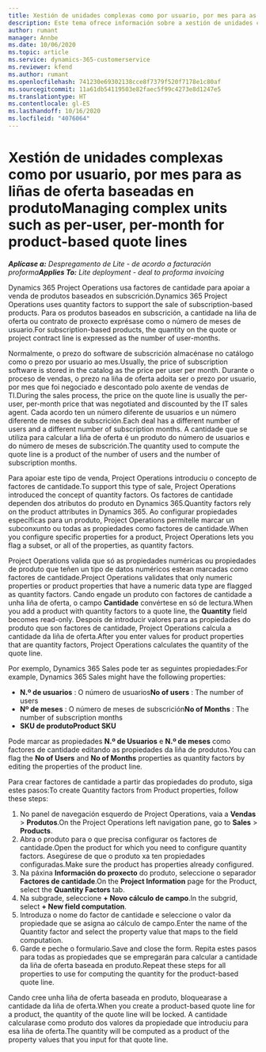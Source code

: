 ```yaml
---
title: Xestión de unidades complexas como por usuario, por mes para as liñas de oferta baseadas en produto
description: Este tema ofrece información sobre a xestión de unidades complexas para liñas de oferta baseadas en produto.
author: rumant
manager: Annbe
ms.date: 10/06/2020
ms.topic: article
ms.service: dynamics-365-customerservice
ms.reviewer: kfend
ms.author: rumant
ms.openlocfilehash: 741230e69302138cce8f7379f520f7178e1c80af
ms.sourcegitcommit: 11a61db54119503e82faec5f99c4273e8d1247e5
ms.translationtype: HT
ms.contentlocale: gl-ES
ms.lasthandoff: 10/16/2020
ms.locfileid: "4076064"
---
```

# <a name="managing-complex-units-such-as-per-user-per-month-for-product-based-quote-lines"></a><span data-ttu-id="e5747-103">Xestión de unidades complexas como por usuario, por mes para as liñas de oferta baseadas en produto</span><span class="sxs-lookup"><span data-stu-id="e5747-103">Managing complex units such as per-user, per-month for product-based quote lines</span></span>

<span data-ttu-id="e5747-104">_**Aplícase a:** Despregamento de Lite - de acordo a facturación proforma_</span><span class="sxs-lookup"><span data-stu-id="e5747-104">_**Applies To:** Lite deployment - deal to proforma invoicing_</span></span>

<span data-ttu-id="e5747-105">Dynamics 365 Project Operations usa factores de cantidade para apoiar a venda de produtos baseados en subscrición.</span><span class="sxs-lookup"><span data-stu-id="e5747-105">Dynamics 365 Project Operations uses quantity factors to support the sale of subscription-based products.</span></span> <span data-ttu-id="e5747-106">Para os produtos baseados en subscrición, a cantidade na liña de oferta ou contrato de proxecto exprésase como o número de meses de usuario.</span><span class="sxs-lookup"><span data-stu-id="e5747-106">For subscription-based products, the quantity on the quote or project contract line is expressed as the number of user-months.</span></span>

<span data-ttu-id="e5747-107">Normalmente, o prezo do software de subscrición almacénase no catálogo como o prezo por usuario ao mes.</span><span class="sxs-lookup"><span data-stu-id="e5747-107">Usually, the price of subscription software is stored in the catalog as the price per user per month.</span></span> <span data-ttu-id="e5747-108">Durante o proceso de vendas, o prezo na liña de oferta adoita ser o prezo por usuario, por mes que foi negociado e descontado polo axente de vendas de TI.</span><span class="sxs-lookup"><span data-stu-id="e5747-108">During the sales process, the price on the quote line is usually the per-user, per-month price that was negotiated and discounted by the IT sales agent.</span></span> <span data-ttu-id="e5747-109">Cada acordo ten un número diferente de usuarios e un número diferente de meses de subscrición.</span><span class="sxs-lookup"><span data-stu-id="e5747-109">Each deal has a different number of users and a different number of subscription months.</span></span> <span data-ttu-id="e5747-110">A cantidade que se utiliza para calcular a liña de oferta é un produto do número de usuarios e do número de meses de subscrición.</span><span class="sxs-lookup"><span data-stu-id="e5747-110">The quantity used to compute the quote line is a product of the number of users and the number of subscription months.</span></span>

<span data-ttu-id="e5747-111">Para apoiar este tipo de venda, Project Operations introduciu o concepto de factores de cantidade.</span><span class="sxs-lookup"><span data-stu-id="e5747-111">To support this type of sale, Project Operations introduced the concept of quantity factors.</span></span> <span data-ttu-id="e5747-112">Os factores de cantidade dependen dos atributos do produto en Dynamics 365.</span><span class="sxs-lookup"><span data-stu-id="e5747-112">Quantity factors rely on the product attributes in Dynamics 365.</span></span> <span data-ttu-id="e5747-113">Ao configurar propiedades específicas para un produto, Project Operations permítelle marcar un subconxunto ou todas as propiedades como factores de cantidade.</span><span class="sxs-lookup"><span data-stu-id="e5747-113">When you configure specific properties for a product, Project Operations lets you flag a subset, or all of the properties, as quantity factors.</span></span>

<span data-ttu-id="e5747-114">Project Operations valida que só as propiedades numéricas ou propiedades de produto que teñen un tipo de datos numéricos estean marcadas como factores de cantidade.</span><span class="sxs-lookup"><span data-stu-id="e5747-114">Project Operations validates that only numeric properties or product properties that have a numeric data type are flagged as quantity factors.</span></span> <span data-ttu-id="e5747-115">Cando engade un produto con factores de cantidade a unha liña de oferta, o campo **Cantidade** convértese en só de lectura.</span><span class="sxs-lookup"><span data-stu-id="e5747-115">When you add a product with quantity factors to a quote line, the **Quantity** field becomes read-only.</span></span> <span data-ttu-id="e5747-116">Despois de introducir valores para as propiedades do produto que son factores de cantidade, Project Operations calcula a cantidade da liña de oferta.</span><span class="sxs-lookup"><span data-stu-id="e5747-116">After you enter values for product properties that are quantity factors, Project Operations calculates the quantity of the quote line.</span></span>

<span data-ttu-id="e5747-117">Por exemplo, Dynamics 365 Sales pode ter as seguintes propiedades:</span><span class="sxs-lookup"><span data-stu-id="e5747-117">For example, Dynamics 365 Sales might have the following properties:</span></span>

- <span data-ttu-id="e5747-118">**N.º de usuarios** : O número de usuarios</span><span class="sxs-lookup"><span data-stu-id="e5747-118">**No of users** : The number of users</span></span>
- <span data-ttu-id="e5747-119">**Nº de meses** : O número de meses de subscrición</span><span class="sxs-lookup"><span data-stu-id="e5747-119">**No of Months** : The number of subscription months</span></span>
- <span data-ttu-id="e5747-120">**SKU de produto**</span><span class="sxs-lookup"><span data-stu-id="e5747-120">**Product SKU**</span></span>

<span data-ttu-id="e5747-121">Pode marcar as propiedades **N.º de Usuarios** e **N.º de meses** como factores de cantidade editando as propiedades da liña de produtos.</span><span class="sxs-lookup"><span data-stu-id="e5747-121">You can flag the **No of Users** and **No of Months** properties as quantity factors by editing the properties of the product line.</span></span>

<span data-ttu-id="e5747-122">Para crear factores de cantidade a partir das propiedades do produto, siga estes pasos:</span><span class="sxs-lookup"><span data-stu-id="e5747-122">To create Quantity factors from Product properties, follow these steps:</span></span>

1. <span data-ttu-id="e5747-123">No panel de navegación esquerdo de Project Operations, vaia a **Vendas** > **Produtos**.</span><span class="sxs-lookup"><span data-stu-id="e5747-123">On the Project Operations left navigation pane, go to **Sales** > **Products**.</span></span>
2. <span data-ttu-id="e5747-124">Abra o produto para o que precisa configurar os factores de cantidade.</span><span class="sxs-lookup"><span data-stu-id="e5747-124">Open the product for which you need to configure quantity factors.</span></span> <span data-ttu-id="e5747-125">Asegúrese de que o produto xa ten propiedades configuradas.</span><span class="sxs-lookup"><span data-stu-id="e5747-125">Make sure the product has properties already configured.</span></span>
3. <span data-ttu-id="e5747-126">Na páxina **Información do proxecto** do produto, seleccione o separador **Factores de cantidade**.</span><span class="sxs-lookup"><span data-stu-id="e5747-126">On the **Project Information** page for the Product, select the **Quantity Factors** tab.</span></span>
4. <span data-ttu-id="e5747-127">Na subgrade, seleccione **+ Novo cálculo de campo**.</span><span class="sxs-lookup"><span data-stu-id="e5747-127">In the subgrid, select **+ New field computation**.</span></span>
5. <span data-ttu-id="e5747-128">Introduza o nome do factor de cantidade e seleccione o valor da propiedade que se asigna ao cálculo de campo.</span><span class="sxs-lookup"><span data-stu-id="e5747-128">Enter the name of the Quantity factor and select the property value that maps to the field computation.</span></span>
6. <span data-ttu-id="e5747-129">Garde e peche o formulario.</span><span class="sxs-lookup"><span data-stu-id="e5747-129">Save and close the form.</span></span> <span data-ttu-id="e5747-130">Repita estes pasos para todas as propiedades que se empregarán para calcular a cantidade da liña de oferta baseada en produto.</span><span class="sxs-lookup"><span data-stu-id="e5747-130">Repeat these steps for all properties to use for computing the quantity for the product-based quote line.</span></span>

<span data-ttu-id="e5747-131">Cando cree unha liña de oferta baseada en produto, bloquearase a cantidade da liña de oferta.</span><span class="sxs-lookup"><span data-stu-id="e5747-131">When you create a product-based quote line for a product, the quantity of the quote line will be locked.</span></span> <span data-ttu-id="e5747-132">A cantidade calcularase como produto dos valores da propiedade que introduciu para esa liña de oferta.</span><span class="sxs-lookup"><span data-stu-id="e5747-132">The quantity will be computed as a product of the property values that you input for that quote line.</span></span>
